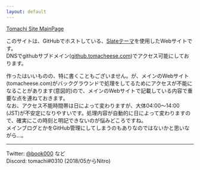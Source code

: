 ```yaml
---
layout: default
---
```


[Tomachi Site MainPage](https://tomacheese.com)

このサイトは、GitHubでホストしている、[Slateテーマ](https://github.com/pages-themes/slate)を使用したWebサイトです。  
DNSでgithubサブドメイン([github.tomacheese.com](https://github.tomacheese.com))でアクセス可能にしております。

作ったはいいものの、特に書くこともございません。が、メインのWebサイト(tomacheese.com)がバックグラウンドで処理をしてるためにアクセスが不能になることがあります(意図的)ので、メインのWebサイトで記載している内容で重要な点を連ねておきます。  
なお、アクセス不能時間帯は日によって変わりますが、大体04:00～14:00 (JST)が不安定になりやすいです。処理内容が自動的に日によって変わりますので、確実にこの時刻と明記できないのが悩みどころですね。  
メインブログとかをGitHub管理にしてしまうのもありなのではないかと思いながら…。

----

Twitter: [@book000](https://twitter.com/book000) など  
Discord: tomachi#0310 (2018/05からNitro)
